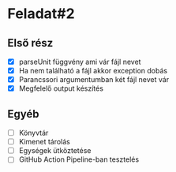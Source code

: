 # Feladat#2

## Első rész

- [x] parseUnit függvény ami vár fájl nevet
- [X] Ha nem található a fájl akkor exception dobás
- [x] Parancssori argumentumban két fájl nevet vár
- [X] Megfelelő output készítés

## Egyéb

- [ ] Könyvtár
- [ ] Kimenet tárolás
- [ ] Egységek ütköztetése
- [ ] GitHub Action Pipeline-ban tesztelés
